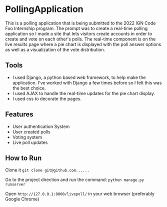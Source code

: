# PollingApplication
This is a polling application that is being submitted to the 2022 IGN Code Foo Internship program. The prompt was to create a real-time polling application so I made a site that lets visitors create accounts in order to create and vote on each other's polls. The real-time component is on the live results page where a pie chart is displayed with the poll answer options as well as a visualization of the vote distribution.

## Tools
- I used Django, a python based web framework, to help make the application. I've worked with Django a few times before so I felt this was the best choice.
- I used AJAX to handle the real-time updates for the pie chart display.
- I used css to decorate the pages.

## Features 
- User authentication System
- User created polls
- Voting system
- Live poll updates

## How to Run
Clone it
`git clone git@github.com......`

Go to the project direction and run the command:
`python manage.py runserver`

Open `http://127.0.0.1:8000/livepoll/` in your web browser (preferably Google Chrome)
